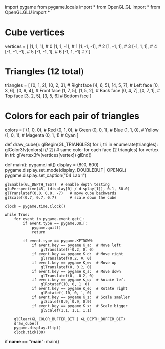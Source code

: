 import pygame
from pygame.locals import *
from OpenGL.GL import *
from OpenGL.GLU import *

# Cube vertices
vertices = [
    [1, 1, 1],    # 0
    [1, 1, -1],   # 1
    [1, -1, -1],  # 2
    [1, -1, 1],   # 3
    [-1, 1, 1],   # 4
    [-1, -1, -1], # 5
    [-1, -1, 1],  # 6
    [-1, 1, -1]   # 7
]

# Triangles (12 total)
triangles = [
    [0, 1, 2], [0, 2, 3],  # Right face
    [4, 6, 5], [4, 5, 7],  # Left face
    [0, 3, 6], [0, 6, 4],  # Front face
    [1, 7, 5], [1, 5, 2],  # Back face
    [0, 4, 7], [0, 7, 1],  # Top face
    [3, 2, 5], [3, 5, 6]   # Bottom face
]

# Colors for each pair of triangles
colors = [
    (1, 0, 0),   # Red
    (0, 1, 0),   # Green
    (0, 0, 1),   # Blue
    (1, 1, 0),   # Yellow
    (1, 0, 1),   # Magenta
    (0, 1, 1)    # Cyan
]

def draw_cube():
    glBegin(GL_TRIANGLES)
    for i, tri in enumerate(triangles):
        glColor3fv(colors[i // 2])  # same color for each face (2 triangles)
        for vertex in tri:
            glVertex3fv(vertices[vertex])
    glEnd()

def main():
    pygame.init()
    display = (800, 600)
    pygame.display.set_mode(display, DOUBLEBUF | OPENGL)
    pygame.display.set_caption("04 Lab 1")

    glEnable(GL_DEPTH_TEST)  # enable depth testing
    gluPerspective(45, (display[0] / display[1]), 0.1, 50.0)
    glTranslatef(0.0, 0.0, -7)   # move cube backwards
    glScalef(0.7, 0.7, 0.7)      # scale down the cube

    clock = pygame.time.Clock()

    while True:
        for event in pygame.event.get():
            if event.type == pygame.QUIT:
                pygame.quit()
                return

            if event.type == pygame.KEYDOWN:
                if event.key == pygame.K_a:  # Move left
                    glTranslatef(-0.2, 0, 0)
                if event.key == pygame.K_d:  # Move right
                    glTranslatef(0.2, 0, 0)
                if event.key == pygame.K_w:  # Move up
                    glTranslatef(0, 0.2, 0)
                if event.key == pygame.K_s:  # Move down
                    glTranslatef(0, -0.2, 0)
                if event.key == pygame.K_q:  # Rotate left
                    glRotatef(10, 0, 1, 0)
                if event.key == pygame.K_e:  # Rotate right
                    glRotatef(-10, 0, 1, 0)
                if event.key == pygame.K_z:  # Scale smaller
                    glScalef(0.9, 0.9, 0.9)
                if event.key == pygame.K_x:  # Scale bigger
                    glScalef(1.1, 1.1, 1.1)

        glClear(GL_COLOR_BUFFER_BIT | GL_DEPTH_BUFFER_BIT)
        draw_cube()
        pygame.display.flip()
        clock.tick(30)

if __name__ == "__main__":
    main()
